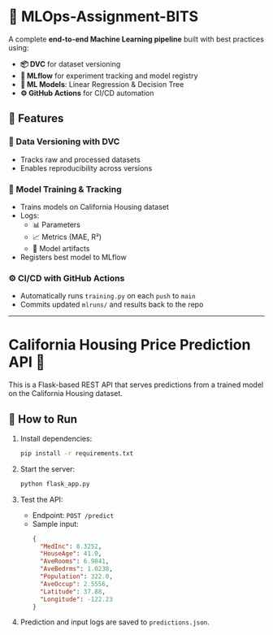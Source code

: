 # 🧠 MLOps-Assignment-BITS

A complete **end-to-end Machine Learning pipeline** built with best practices using:

- **📦 DVC** for dataset versioning  
- **📝 MLflow** for experiment tracking and model registry  
- **🤖 ML Models**: Linear Regression & Decision Tree  
- **⚙️ GitHub Actions** for CI/CD automation 

## 🚀 Features

### 🔁 Data Versioning with DVC

- Tracks raw and processed datasets
- Enables reproducibility across versions

### 🧠 Model Training & Tracking

- Trains models on California Housing dataset
- Logs:
  - 📊 Parameters
  - 📈 Metrics (MAE, R²)
  - 🧠 Model artifacts
- Registers best model to MLflow

### ⚙️ CI/CD with GitHub Actions

- Automatically runs `training.py` on each `push` to `main`
- Commits updated `mlruns/` and results back to the repo

---

# California Housing Price Prediction API 🏡

This is a Flask-based REST API that serves predictions from a trained model on the California Housing dataset.

## 🚀 How to Run

1. Install dependencies:
    ```bash
    pip install -r requirements.txt
    ```

2. Start the server:
    ```bash
    python flask_app.py
    ```

3. Test the API:

    - Endpoint: `POST /predict`
    - Sample input:
      ```json
      {
        "MedInc": 8.3252,
        "HouseAge": 41.0,
        "AveRooms": 6.9841,
        "AveBedrms": 1.0238,
        "Population": 322.0,
        "AveOccup": 2.5556,
        "Latitude": 37.88,
        "Longitude": -122.23
      }
      ```

4. Prediction and input logs are saved to `predictions.json`.